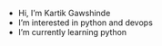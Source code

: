 -  Hi, I’m Kartik Gawshinde
-  I’m interested in python and devops
-  I’m currently learning python

<!---
Kartik-Gawshinde/Kartik-Gawshinde is a ✨ special ✨ repository because its `README.md` (this file) appears on your GitHub profile.
You can click the Preview link to take a look at your changes.
--->
